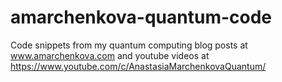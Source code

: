 # amarchenkova-quantum-code
Code snippets from my quantum computing blog posts at www.amarchenkova.com and youtube videos at https://www.youtube.com/c/AnastasiaMarchenkovaQuantum/
